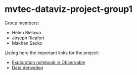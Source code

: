 # mvtec-dataviz-project-group1

Group members:
* Helen Bielawa
* Joseph Ricafort
* Makhan Sacko

Listing here the important links for the project:
- [Exploration notebook in Observable](https://observablehq.com/d/3d80e662164dfcc3)
- [Data derivation](https://excalidraw.com/#room=1b1ad1e6cf65272155ee,AtyVEfyKwNe0JRVS-dVKgA)
